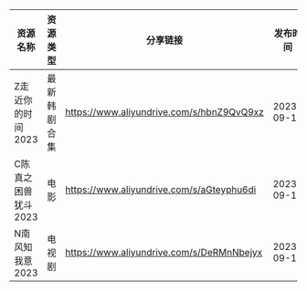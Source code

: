 | 资源名称         | 资源类型   | 分享链接                                      | 发布时间       |
| ------------ | ------ | ----------------------------------------- | ---------- |
| Z走近你的时间2023  | 最新韩剧合集 | https://www.aliyundrive.com/s/hbnZ9QvQ9xz | 2023-09-13 |
| C陈真之困兽犹斗2023 | 电影     | https://www.aliyundrive.com/s/aGteyphu6di | 2023-09-13 |
| N南风知我意2023   | 电视剧    | https://www.aliyundrive.com/s/DeRMnNbejyx | 2023-09-13 |
